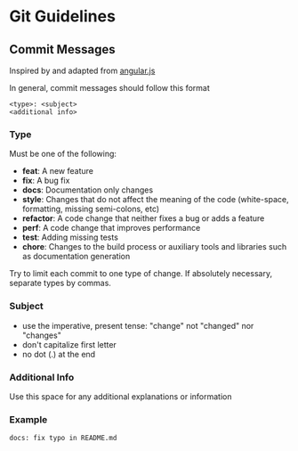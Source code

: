 # Git Guidelines

## Commit Messages
Inspired by and adapted from [angular.js](https://github.com/angular/angular.js/blob/master/CONTRIBUTING.md#commit)

In general, commit messages should follow this format
```
<type>: <subject>
<additional info>
```

### Type
Must be one of the following:
- **feat**: A new feature
- **fix**: A bug fix
- **docs**: Documentation only changes
- **style**: Changes that do not affect the meaning of the code (white-space, formatting, missing semi-colons, etc)
- **refactor**: A code change that neither fixes a bug or adds a feature
- **perf**: A code change that improves performance
- **test**: Adding missing tests
- **chore**: Changes to the build process or auxiliary tools and libraries such as documentation generation

Try to limit each commit to one type of change. If absolutely necessary, separate types by commas.

### Subject
- use the imperative, present tense: "change" not "changed" nor "changes"
- don't capitalize first letter
- no dot (.) at the end
 
### Additional Info
Use this space for any additional explanations or information

### Example
```
docs: fix typo in README.md
```
